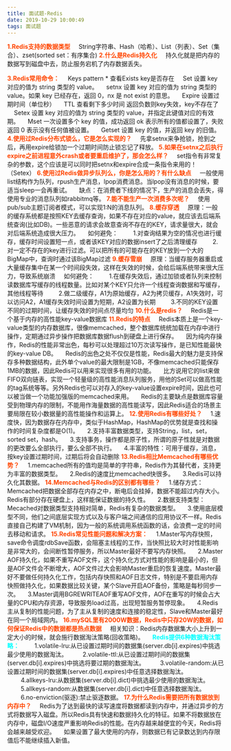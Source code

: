```yaml
---
title: 面试题-Redis
date: 2019-10-29 10:00:49
tags: 面试题
---
```

<b style="color: orangered">1.Redis支持的数据类型</b>
&nbsp;&nbsp;&nbsp;&nbsp;String字符串、Hash（哈希）、List（列表）、Set（集合）、zset(sorted set：有序集合)
<b style="color: orangered">2.什么是Redis持久化</b>
&nbsp;&nbsp;&nbsp;&nbsp;持久化就是把内存的数据写到磁盘中去，防止服务宕机了内存数据丢失。
<!-- more -->
<b style="color: orangered">3.Redis常用命令：</b>
&nbsp;&nbsp;&nbsp;&nbsp;Keys pattern \* 查看Exists  key是否存在
&nbsp;&nbsp;&nbsp;&nbsp;Set 设置 key 对应的值为 string 类型的 value。
&nbsp;&nbsp;&nbsp;&nbsp;setnx 设置 key 对应的值为 string 类型的 value。如果 key 已经存在，返回 0，nx 是 not exist 的意思。
&nbsp;&nbsp;&nbsp;&nbsp;Expire 设置过期时间（单位秒）
&nbsp;&nbsp;&nbsp;&nbsp;TTL 查看剩下多少时间 返回负数则key失效，key不存在了
&nbsp;&nbsp;&nbsp;&nbsp;Setex 设置 key 对应的值为 string 类型的 value，并指定此键值对应的有效期。
&nbsp;&nbsp;&nbsp;&nbsp;Mset 一次设置多个 key 的值，成功返回 ok 表示所有的值都设置了，失败返回 0 表示没有任何值被设置。
&nbsp;&nbsp;&nbsp;&nbsp;Getset 设置 key 的值，并返回 key 的旧值。
<b style="color: orangered">4.使用过Redis分布式锁么，它是怎么实现的？</b>
&nbsp;&nbsp;&nbsp;&nbsp;先拿setnx来争抢锁，抢到之后，再用expire给锁加一个过期时间防止锁忘记了释放。
<b style="color: orangered">5.如果在setnx之后执行expire之前进程意外crash或者要重启维护了，那会怎么样？</b>
&nbsp;&nbsp;&nbsp;&nbsp;set指令有非常复杂的参数，这个应该是可以同时把setnx和expire合成一条指令来用的！（Setex）
<b style="color: orangered">6.使用过Redis做异步队列么，你是怎么用的？有什么缺点</b>
&nbsp;&nbsp;&nbsp;&nbsp;一般使用list结构作为队列，rpush生产消息，lpop消费消息。当lpop没有消息的时候，要适当sleep一会再重试。
&nbsp;&nbsp;&nbsp;&nbsp;缺点：在消费者下线的情况下，生产的消息会丢失，得使用专业的消息队列如rabbitmq等。
<b style="color: orangered">7.能不能生产一次消费多次呢？</b>
&nbsp;&nbsp;&nbsp;&nbsp;使用pub/sub主题订阅者模式，可以实现1:N的消息队列。
<b style="color: orangered">8.缓存穿透</b>
&nbsp;&nbsp;&nbsp;&nbsp;原理：一般的缓存系统都是按照KEY去缓存查询，如果不存在对应的value，就应该去后端系统查询(比如DB)。一些恶意的请求会故意查询不存在的KEY，请求量很大，就会对后端系统造成很大压力。
&nbsp;&nbsp;&nbsp;&nbsp;如何避免：
&nbsp;&nbsp;&nbsp;&nbsp;&nbsp;&nbsp;&nbsp;&nbsp;1.对查询结果为空的情况也进行缓存，缓存时间设置短一点，或者该KEY对应的数据insert了之后清理缓存
&nbsp;&nbsp;&nbsp;&nbsp;&nbsp;&nbsp;&nbsp;&nbsp;2.对一定不存在的key进行过滤。可以把所有的可能存在的KEY放到一个大的BigMap中，查询时通过该BigMap过滤
<b style="color: orangered">9.缓存雪崩</b>
&nbsp;&nbsp;&nbsp;&nbsp;原理：当缓存服务器重启或大量缓存集中在某一个时间段失效，这样在失效的时候，会给后端系统带来很大压力，导致系统崩溃
&nbsp;&nbsp;&nbsp;&nbsp;如何避免：
&nbsp;&nbsp;&nbsp;&nbsp;&nbsp;&nbsp;&nbsp;&nbsp;1.在缓存失效后，通过加锁或者队列来控制读数据库写缓存的线程数量。比如对某个KEY只允许一个线程查询数据和写缓存，其他线程等待
&nbsp;&nbsp;&nbsp;&nbsp;&nbsp;&nbsp;&nbsp;&nbsp;2.做二级缓存，A1为原始缓存，A2为拷贝缓存，A1失效时，可以访问A2，A1缓存失效时间设置为短期，A2设置为长期
&nbsp;&nbsp;&nbsp;&nbsp;&nbsp;&nbsp;&nbsp;&nbsp;3.不同的KEY设置不同的过期时间，让缓存失效的时间点尽量均匀
<b style="color: orangered">10.什么是redis？</b>
&nbsp;&nbsp;&nbsp;&nbsp;Redis是一个基于内存的高性能key-value数据库
<b style="color: orangered">11.Redis的特点</b>
&nbsp;&nbsp;&nbsp;&nbsp;Redis本质上是一个key-value类型的内存数据库，很像memcached，整个数据库统统加载在内存中进行操作，定期通过异步操作把数据库数据flush到硬盘上进行保存。
&nbsp;&nbsp;&nbsp;&nbsp;因为纯内存操作，Redis的性能非常出色，每秒可以处理超过10万次读写操作，是已知性能最快的key-value DB。
&nbsp;&nbsp;&nbsp;&nbsp;Redis的出色之处不仅仅是性能，Redis最大的魅力是支持保存多种数据结构，此外单个value的最大限制是1GB，不像memcached只能保存1MB的数据，因此Redis可以用来实现很多有用的功能。
&nbsp;&nbsp;&nbsp;&nbsp;比方说用它的list来做FIFO双向链表，实现一个轻量级的高性能消息队列服务，用他的Set可以做高性能的tag系统等等。另外Redis也可以对存入的key-value设置expire时间，因此也可以被当做一个功能加强版的memcached来用。
&nbsp;&nbsp;&nbsp;&nbsp;Redis的主要缺点是数据库容量受到物理内存的限制，不能用作海量数据的高性能读写，因此Redis适合的场景主要局限在较小数据量的高性能操作和运算上。
<b style="color: orangered">12.使用Redis有哪些好处？</b>
&nbsp;&nbsp;&nbsp;&nbsp;1.速度快，因为数据存在内存中，类似于HashMap，HashMap的优势就是查找和操作的时间复杂度都是O(1)。
&nbsp;&nbsp;&nbsp;&nbsp;2.支持丰富数据类型，支持String，list，set，sorted set，hash。
&nbsp;&nbsp;&nbsp;&nbsp;3.支持事务，操作都是原子性，所谓的原子性就是对数据的更改要么全部执行，要么全部不执行。
&nbsp;&nbsp;&nbsp;&nbsp;4.丰富的特性：可用于缓存，消息，按key设置过期时间，过期后将会自动删除
<b style="color: orangered">13.Redis相比Memcached有哪些优势？</b>
&nbsp;&nbsp;&nbsp;&nbsp;1.memcached所有的值均是简单的字符串，Redis作为其替代者，支持更为丰富的数据类型。
&nbsp;&nbsp;&nbsp;&nbsp;2.Redis的速度比memcached快很多。
&nbsp;&nbsp;&nbsp;&nbsp;3.Redis可以持久化其数据。
<b style="color: orangered">14.Memcached与Redis的区别都有哪些？</b>
&nbsp;&nbsp;&nbsp;&nbsp;1.储存方式：Memcached把数据全部存在内存之中，断电后会挂掉，数据不能超过内存大小。Redis有部分存在硬盘上，这样能保证数据的持久性。
&nbsp;&nbsp;&nbsp;&nbsp;2.数据支持类型：Mecached对数据类型支持相对简单，Redis有复杂的数据类型。
&nbsp;&nbsp;&nbsp;&nbsp;3.使用底层模型不同，他们之间底层实现方式以及与客户端之间通信的应用协议不一样。Redis直接自己构建了VM机制，因为一般的系统调用系统函数的话，会浪费一定的时间去移动和请求。
<b style="color: orangered">15.Redis常见性能问题和解决方案：</b>
&nbsp;&nbsp;&nbsp;&nbsp;1.Master写内存快照，save命令调度rdbSave函数，会阻塞主线程的工作，当快照比较大时对性能影响是非常大的，会间断性暂停服务，所以Master最好不要写内存快照。
&nbsp;&nbsp;&nbsp;&nbsp;2.Master AOF持久化，如果不重写AOF文件，这个持久化方式对性能的影响是最小的，但是AOF文件会不断增大，AOF文件过大会影响Master重启的恢复速度。Master最好不要做任何持久化工作，包括内存快照和AOF日志文件，特别是不要启用内存快照做持久化，如果数据比较关键，某个Slave开启AOF备份，策略是每秒同步一次。
&nbsp;&nbsp;&nbsp;&nbsp;3.Master调用BGREWRITEAOF重写AOF文件，AOF在重写的时候会占大量的CPU和内存资源，导致服务load过高，出现短暂服务暂停现象。
&nbsp;&nbsp;&nbsp;&nbsp;4.Redis主从复制的性能问题，为了主从复制的速度和连接的稳定性，Slave和Master最好在同一个局域网内。
<b style="color: orangered">16.mySQL里有2000W数据，Redis中只存20W的数据，如何保证Redis中的数据都是热点数据</b>
&nbsp;&nbsp;&nbsp;&nbsp;相关知识：Redis内存数据集大小上升到一定大小的时候，就会施行数据淘汰策略(回收策略)。
&nbsp;&nbsp;&nbsp;&nbsp;<b style="color: #00FFFF">Redis提供6种数据淘汰策略：</b>
&nbsp;&nbsp;&nbsp;&nbsp;&nbsp;&nbsp;&nbsp;&nbsp;1.volatile-lru:从已设置过期时间的数据集(server.db[i].expires)中挑选最少使用的数据淘汰。
&nbsp;&nbsp;&nbsp;&nbsp;&nbsp;&nbsp;&nbsp;&nbsp;2.volatile-ttl:从已设置过期时间的数据集(server.db[i].expires)中挑选将要过期的数据淘汰。
&nbsp;&nbsp;&nbsp;&nbsp;&nbsp;&nbsp;&nbsp;&nbsp;3.volatile-random:从已设置过期时间的数据集(server.db[i].expires)中任意选择数据淘汰。
&nbsp;&nbsp;&nbsp;&nbsp;&nbsp;&nbsp;&nbsp;&nbsp;4.allkeys-lru:从数据集(server.db[i].dict)中挑选最少使用的数据淘汰。
&nbsp;&nbsp;&nbsp;&nbsp;&nbsp;&nbsp;&nbsp;&nbsp;5.allkeys-random:从数据集(server.db[i].dict)中任意选择数据淘汰。
&nbsp;&nbsp;&nbsp;&nbsp;&nbsp;&nbsp;&nbsp;&nbsp;6.no-enviction(驱逐):禁止驱逐数据。
<b style="color: orangered">17.为什么Redis需要把所有数据放到内存中？</b>
&nbsp;&nbsp;&nbsp;&nbsp;Redis为了达到最快的读写速度将数据都读到内存中，并通过异步的方式将数据写入磁盘。所以Redis具有快速和数据持久化的特征。如果不将数据放在内存中，磁盘I/O速度严重影响Redis的性能。在内存越来越便宜的今天，Redis将会越来越受欢迎。
&nbsp;&nbsp;&nbsp;&nbsp;如果设置了最大使用的内存，则数据已有记录数达到内存限值后不能继续插入新值。